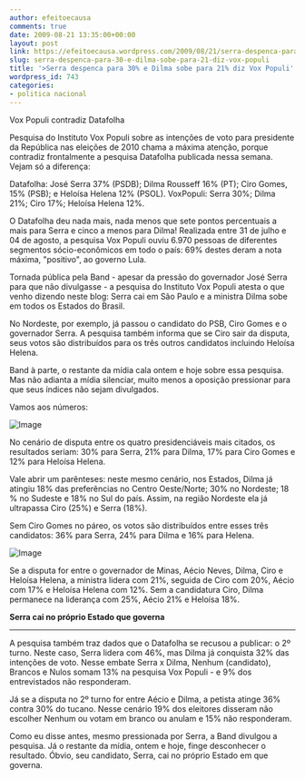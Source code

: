 ```yaml
---
author: efeitoecausa
comments: true
date: 2009-08-21 13:35:00+00:00
layout: post
link: https://efeitoecausa.wordpress.com/2009/08/21/serra-despenca-para-30-e-dilma-sobe-para-21-diz-vox-populi/
slug: serra-despenca-para-30-e-dilma-sobe-para-21-diz-vox-populi
title: '>Serra despenca para 30% e Dilma sobe para 21% diz Vox Populi'
wordpress_id: 743
categories:
- politica nacional
---
```


>

Vox Populi contradiz Datafolha 

<!--</tr>-->

<!--<table >

<!--  <tr >    
<td colspan="2" valign="top" >-->  

Pesquisa do Instituto Vox Populi sobre as intenções de voto para presidente  da República nas eleições de 2010 chama a máxima atenção, porque contradiz  frontalmente a pesquisa Datafolha publicada nessa semana. Vejam só a  diferença:

  
  


Datafolha: José Serra 37% (PSDB);  Dilma Rousseff 16% (PT);   Ciro Gomes, 15% (PSB); e Heloísa Helena 12% (PSOL). VoxPopuli: Serra 30%; Dilma  21%; Ciro 17%; Heloísa Helena 12%. 

  
  


O Datafolha deu nada mais, nada menos  que sete pontos percentuais a mais para Serra e cinco a menos para Dilma!  Realizada entre 31 de julho e 04 de agosto, a pesquisa Vox Populi ouviu 6.970  pessoas de diferentes segmentos sócio-econômicos em todo o país: 69% destes  deram a nota máxima, "positivo", ao governo Lula.

  
  


Tornada pública pela  Band - apesar da pressão do governador José Serra para que não divulgasse - a  pesquisa do Instituto Vox Populi atesta o que venho dizendo neste blog: Serra  cai em São Paulo e a ministra Dilma sobe em todos os Estados do  Brasil.

  
  


No Nordeste, por exemplo, já passou o candidato do PSB, Ciro  Gomes e o governador Serra. A pesquisa também informa que se Ciro sair da  disputa, seus votos são distribuídos para os três outros candidatos incluindo  Heloísa Helena. 

  
  


Band à parte, o restante da mídia cala ontem e hoje  sobre essa pesquisa. Mas não adianta a mídia silenciar, muito menos a oposição  pressionar para que seus índices não sejam divulgados. 

  
  


Vamos aos  números:

  


  

  


![Image](http://www.zedirceu.com.br//images/stories/voxpopuli1.jpg)

  
  


No cenário de disputa entre os quatro presidenciáveis mais  citados, os resultados seriam: 30% para Serra, 21% para Dilma, 17% para Ciro  Gomes e 12% para Heloísa Helena.

  
  


Vale abrir um parênteses: neste mesmo  cenário, nos  Estados, Dilma já atingiu 18% das preferências no Centro  Oeste/Norte; 30% no Nordeste; 18 % no Sudeste e 18% no Sul do país. Assim, na  região Nordeste ela já ultrapassa Ciro (25%) e Serra (18%).

  


Sem Ciro Gomes no páreo, os votos são distribuídos entre esses três  candidatos: 36% para Serra, 24% para Dilma e 16% para Helena. 

  


![Image](http://www.zedirceu.com.br//images/stories/voxpopuli2.jpg)

  


Se a disputa for entre o governador de Minas, Aécio Neves, Dilma, Ciro e  Heloísa Helena, a ministra lidera com 21%, seguida de Ciro com 20%, Aécio com  17% e Heloísa Helena com 12%. Sem a candidatura Ciro, Dilma permanece na  liderança com 25%, Aécio 21% e Heloísa 18%.

**Serra cai no próprio Estado que governa**

  


****

  


A pesquisa  também traz dados que o Datafolha se recusou a publicar: o 2º turno. Neste caso,  Serra lidera com 46%, mas Dilma  já conquista 32% das intenções de voto. Nesse  embate Serra x Dilma,  Nenhum (candidato), Brancos e Nulos somam 13% na pesquisa  Vox Populi - e 9% dos entrevistados não responderam.

  
  


Já se a disputa no  2º turno for entre Aécio e Dilma, a petista atinge 36% contra 30% do tucano.  Nesse cenário 19% dos eleitores disseram não escolher Nenhum ou votam em branco  ou anulam e 15% não responderam.

  
  


Como eu disse antes, mesmo pressionada  por Serra, a Band divulgou a pesquisa. Já o restante da mídia, ontem e hoje,  finge desconhecer o resultado. Óbvio, seu candidato, Serra, cai no próprio  Estado em que governa. 

  

